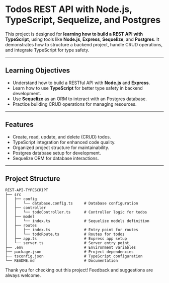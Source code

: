 # Todos REST API with Node.js, TypeScript, Sequelize, and Postgres

This project is designed for **learning how to build a REST API with TypeScript**, using tools like **Node.js**, **Express**, **Sequelize**, and **Postgres**. It demonstrates how to structure a backend project, handle CRUD operations, and integrate TypeScript for type safety.

---

## Learning Objectives

- Understand how to build a RESTful API with **Node.js** and **Express**.
- Learn how to use **TypeScript** for better type safety in backend development.
- Use **Sequelize** as an ORM to interact with an Postgres database.
- Practice building CRUD operations for managing resources.

---

## Features

- Create, read, update, and delete (CRUD) todos.
- TypeScript integration for enhanced code quality.
- Organized project structure for maintainability.
- Postgres database setup for development.
- Sequelize ORM for database interactions.

---

## Project Structure

```plaintext
REST-API-TYPESCRIPT
├── src
│   ├── config
│   │   └── database.config.ts     # Database configuration
│   ├── controller
│   │   └── todoController.ts      # Controller logic for todos
│   ├── model
│   │   └── index.ts               # Sequelize models definition
│   ├── routes
│   │   ├── index.ts               # Entry point for routes
│   │   └── todoRoute.ts           # Routes for todos
│   ├── app.ts                     # Express app setup
│   └── server.ts                  # Server entry point
├── .env                           # Environment variables
├── package.json                   # Project dependencies
├── tsconfig.json                  # TypeScript configuration
└── README.md                      # Documentation
```

Thank you for checking out this project! Feedback and suggestions are always welcome.
